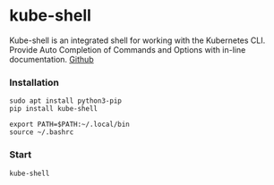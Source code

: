 # kube-shell

Kube-shell is an integrated shell for working with the Kubernetes CLI. <br>
Provide Auto Completion of Commands and Options with in-line documentation. [Github](https://github.com/cloudnativelabs/kube-shell)

### Installation
```
sudo apt install python3-pip
pip install kube-shell
```
```
export PATH=$PATH:~/.local/bin
source ~/.bashrc
```

### Start

```
kube-shell
```
